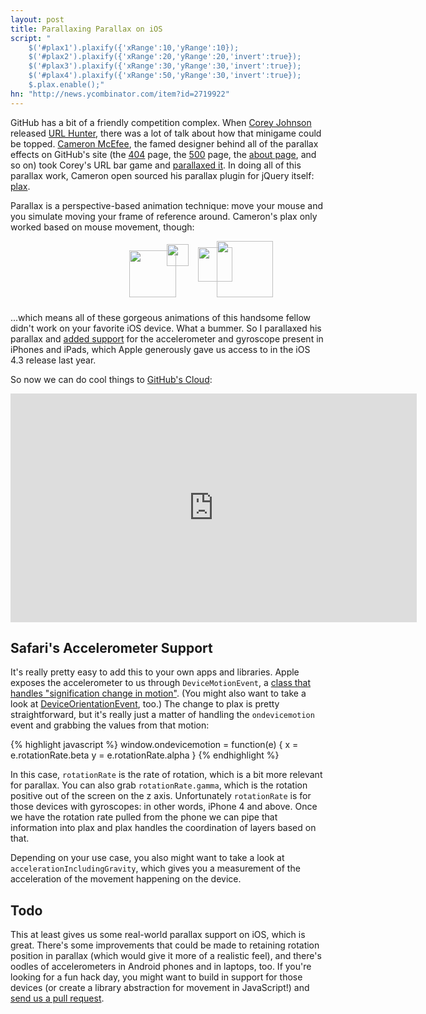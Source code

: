 ```yaml
---
layout: post
title: Parallaxing Parallax on iOS
script: "
    $('#plax1').plaxify({'xRange':10,'yRange':10});
    $('#plax2').plaxify({'xRange':20,'yRange':20,'invert':true});
    $('#plax3').plaxify({'xRange':30,'yRange':30,'invert':true});
    $('#plax4').plaxify({'xRange':50,'yRange':30,'invert':true});
    $.plax.enable();"
hn: "http://news.ycombinator.com/item?id=2719922"
---
```


<script type="text/javascript" src="/javascript/plax.js"></script>

GitHub has a bit of a friendly competition complex. When [Corey
Johnson](http://twitter.com/probablycorey) released [URL
Hunter](http://probablyinteractive.com/url-hunter), there was a lot of talk
about how that minigame could be topped. [Cameron
McEfee](http://twitter.com/cameronmcefee), the famed designer behind all of the
parallax effects on GitHub's site (the [404](https://github.com/404) page, the
[500](https://github.com/500) page, the [about page](https://github.com/about),
and so on) took Corey's URL bar game and [parallaxed
it](http://cameronmcefee.com/parallax-url/). In doing all of this parallax
work, Cameron open sourced his parallax plugin for jQuery itself:
[plax](https://github.com/cameronmcefee/plax).

Parallax is a perspective-based animation technique: move your mouse and you
simulate moving your frame of reference around. Cameron's plax only worked
based on mouse movement, though:

<div style="position: relative; height: 100px; z-index: 1">
  <a href="http://twitter.com/holman"><img src="http://gravatar.com/avatar/6f63cde8b16b035280ca615f621a6c8c?s=142" width="35" style="position: absolute; top: 05px; left: 250px; display: inline" id="plax1" /></a>
  <a href="http://twitter.com/holman"><img src="http://gravatar.com/avatar/6f63cde8b16b035280ca615f621a6c8c?s=142" width="55" style="position: absolute; top: 10px; left: 300px; display: inline" id="plax2" /></a>
  <a href="http://twitter.com/holman"><img src="http://gravatar.com/avatar/6f63cde8b16b035280ca615f621a6c8c?s=142" width="75" style="position: absolute; top: 15px; left: 190px; display: inline" id="plax3" /></a>
  <a href="http://twitter.com/holman"><img src="http://gravatar.com/avatar/6f63cde8b16b035280ca615f621a6c8c?s=142" width="90" style="position: absolute; top: 0px; left: 330px; display: inline" id="plax4" /></a>
</div>

...which means all of these gorgeous animations of this handsome fellow didn't
work on your favorite iOS device. What a bummer. So I parallaxed his parallax
and [added support](https://github.com/cameronmcefee/plax/pull/6) for the
accelerometer and gyroscope present in iPhones and iPads, which Apple
generously gave us access to in the iOS 4.3 release last year.

So now we can do cool things to [GitHub's Cloud](http://cloud.github.com):

<iframe src="http://player.vimeo.com/video/25872573" width="650" height="366" frameborder="0"></iframe>

## Safari's Accelerometer Support

It's really pretty easy to add this to your own apps and libraries. Apple
exposes the accelerometer to us through `DeviceMotionEvent`, a [class that
handles "signification change in
motion"](http://developer.apple.com/library/safari/#documentation/SafariDOMAdditions/Reference/DeviceMotionEventClassRef/DeviceMotionEvent/DeviceMotionEvent.html).
(You might also want to take a look at
[DeviceOrientationEvent](http://developer.apple.com/library/safari/documentation/SafariDOMAdditions/Reference/DeviceOrientationEventClassRef/DeviceOrientationEvent/DeviceOrientationEvent.html),
too.) The change to plax is pretty straightforward, but it's really just a
matter of handling the `ondevicemotion` event and grabbing the values from that
motion:

{% highlight javascript %}
window.ondevicemotion = function(e) {
  x = e.rotationRate.beta
  y = e.rotationRate.alpha
}
{% endhighlight %}

In this case, `rotationRate` is the rate of rotation, which is a bit more
relevant for parallax. You can also grab `rotationRate.gamma`, which is the
rotation positive out of the screen on the z axis. Unfortunately `rotationRate`
is for those devices with gyroscopes: in other words, iPhone 4 and above. Once
we have the rotation rate pulled from the phone we can pipe that information
into plax and plax handles the coordination of layers based on that.

Depending on your use case, you also might want to take a look at
`accelerationIncludingGravity`, which gives you a measurement of the
acceleration of the movement happening on the device.

## Todo

This at least gives us some real-world parallax support on iOS, which is great.
There's some improvements that could be made to retaining rotation position in
parallax (which would give it more of a realistic feel), and there's oodles of
accelerometers in Android phones and in laptops, too. If you're looking for a
fun hack day, you might want to build in support for those devices (or create a
library abstraction for movement in JavaScript!) and <a
href="https://github.com/cameronmcefee/plax">send us a pull request</a>.
